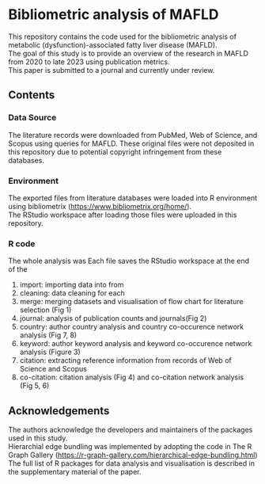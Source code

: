 # Bibliometric analysis of MAFLD
This repository contains the code used for the bibliometric analysis of metabolic (dysfunction)-associated fatty liver disease (MAFLD).  
The goal of this study is to provide an overview of the research in MAFLD from 2020 to late 2023 using publication metrics.  
This paper is submitted to a journal and currently under review.

## Contents
### Data Source
The literature records were downloaded from PubMed, Web of Science, and Scopus using queries for MAFLD.
These original files were not deposited in this repository due to potential copyright infringement from these databases.

### Environment
The exported files from literature databases were loaded into R environment using bibliometrix (https://www.bibliometrix.org/home/).  
The RStudio workspace after loading those files were uploaded in this repository.

### R code
The whole analysis was 
Each file saves the RStudio workspace at the end of the 

1. import: importing data into  from 
2. cleaning: data cleaning for each 
3. merge: merging datasets and visualisation of flow chart for literature selection (Fig 1)
4. journal: analysis of publication counts and journals(Fig 2)
5. country: author country analysis and country co-occurence network analysis (Fig 7, 8)
6. keyword: author keyword analysis and keyword co-occurence network analysis (Figure 3)
7. citation: extracting reference information from records of Web of Science and Scopus
8. co-citation: citation analysis (Fig 4) and co-citation network analysis (Fig 5, 6)

## Acknowledgements
The authors acknowledge the developers and maintainers of the packages used in this study.  
Hierarchial edge bundling was implemented by adopting the code in The R Graph Gallery (https://r-graph-gallery.com/hierarchical-edge-bundling.html)  
The full list of R packages for data analysis and visualisation is described in the supplementary material of the paper.
